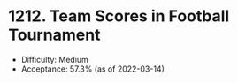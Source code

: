 # 1212. Team Scores in Football Tournament
- Difficulty: Medium
- Acceptance: 57.3% (as of 2022-03-14)
